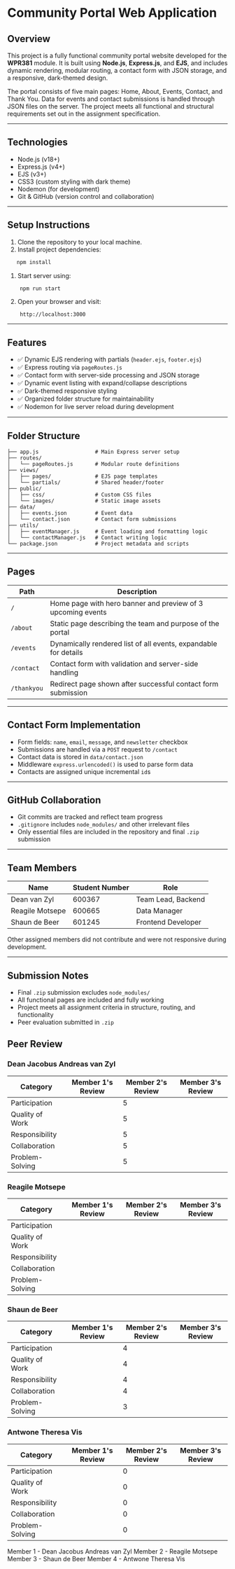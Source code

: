# Community Portal Web Application

## Overview

This project is a fully functional community portal website developed for the **WPR381** module. It is built using **Node.js**, **Express.js**, and **EJS**, and includes dynamic rendering, modular routing, a contact form with JSON storage, and a responsive, dark-themed design.

The portal consists of five main pages: Home, About, Events, Contact, and Thank You. Data for events and contact submissions is handled through JSON files on the server. The project meets all functional and structural requirements set out in the assignment specification.

---

## Technologies

- Node.js (v18+)
- Express.js (v4+)
- EJS (v3+)
- CSS3 (custom styling with dark theme)
- Nodemon (for development)
- Git & GitHub (version control and collaboration)

---

## Setup Instructions
1. Clone the repository to your local machine.
2. Install project dependencies:
```bash
   npm install
```
1. Start server using:
```bash
    npm run start
```
2. Open your browser and visit:
```
    http://localhost:3000
```


---

## Features
- ✅ Dynamic EJS rendering with partials (`header.ejs`, `footer.ejs`)
- ✅ Express routing via `pageRoutes.js`
- ✅ Contact form with server-side processing and JSON storage
- ✅ Dynamic event listing with expand/collapse descriptions
- ✅ Dark-themed responsive styling
- ✅ Organized folder structure for maintainability
- ✅ Nodemon for live server reload during development

---

## Folder Structure

```
├── app.js                  # Main Express server setup
├── routes/
│   └── pageRoutes.js       # Modular route definitions
├── views/
│   ├── pages/              # EJS page templates
│   └── partials/           # Shared header/footer
├── public/
│   ├── css/                # Custom CSS files
│   └── images/             # Static image assets
├── data/
│   ├── events.json         # Event data
│   └── contact.json        # Contact form submissions
├── utils/
│   ├── eventManager.js     # Event loading and formatting logic
│   └── contactManager.js   # Contact writing logic
└── package.json            # Project metadata and scripts
```

---

## Pages

|Path|Description|
|---|---|
|`/`|Home page with hero banner and preview of 3 upcoming events|
|`/about`|Static page describing the team and purpose of the portal|
|`/events`|Dynamically rendered list of all events, expandable for details|
|`/contact`|Contact form with validation and server-side handling|
|`/thankyou`|Redirect page shown after successful contact form submission|

---

## Contact Form Implementation

- Form fields: `name`, `email`, `message`, and `newsletter` checkbox
- Submissions are handled via a `POST` request to `/contact`
- Contact data is stored in `data/contact.json`
- Middleware `express.urlencoded()` is used to parse form data
- Contacts are assigned unique incremental `id`s

---

## GitHub Collaboration

- Git commits are tracked and reflect team progress
- `.gitignore` includes `node_modules/` and other irrelevant files
- Only essential files are included in the repository and final `.zip` submission

---

## Team Members

|Name|Student Number|Role|
|---|---|---|
|Dean van Zyl|600367|Team Lead, Backend|
|Reagile Motsepe|600665|Data Manager|
|Shaun de Beer|601245|Frontend Developer|
Other assigned members did not contribute and were not responsive during development.

---

## Submission Notes
- Final `.zip` submission excludes `node_modules/`
- All functional pages are included and fully working
- Project meets all assignment criteria in structure, routing, and functionality
- Peer evaluation submitted in `.zip`

## Peer Review
### Dean Jacobus Andreas van Zyl
| Category        | Member 1's Review | Member 2's Review | Member 3's Review |
| --------------- | ----------------- | ----------------- | ----------------- |
| Participation   |                   |         5          |                   |
| Quality of Work |                   |         5         |                   |
| Responsibility  |                   |         5          |                   |
| Collaboration   |                   |         5          |                   |
| Problem-Solving |                   |         5          |                   |

### Reagile Motsepe
| Category        | Member 1's Review | Member 2's Review | Member 3's Review |
| --------------- | ----------------- | ----------------- | ----------------- |
| Participation   |                   |                   |                   |
| Quality of Work |                   |                   |                   |
| Responsibility  |                   |                   |                   |
| Collaboration   |                   |                   |                   |
| Problem-Solving |                   |                   |                   |

### Shaun de Beer
| Category        | Member 1's Review | Member 2's Review | Member 3's Review |
| --------------- | ----------------- | ----------------- | ----------------- |
| Participation   |                   |         4          |                   |
| Quality of Work |                   |         4          |                   |
| Responsibility  |                   |         4          |                   |
| Collaboration   |                   |         4          |                   |
| Problem-Solving |                   |         3          |                   |

### Antwone Theresa Vis
| Category        | Member 1's Review | Member 2's Review | Member 3's Review |
| --------------- | ----------------- | ----------------- | ----------------- |
| Participation   |                   |         0          |                   |
| Quality of Work |                   |         0          |                   |
| Responsibility  |                   |         0          |                   |
| Collaboration   |                   |         0          |                   |
| Problem-Solving |                   |         0          |                   |

Member 1 - Dean Jacobus Andreas van Zyl
Member 2 - Reagile Motsepe
Member 3 - Shaun de Beer 
Member 4 - Antwone Theresa Vis